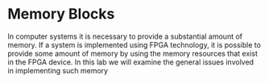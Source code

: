 # Memory Blocks

In computer systems it is necessary to provide a substantial amount of memory. If a system is
implemented using FPGA technology, it is possible to provide some amount of memory by using the
memory resources that exist in the FPGA device. In this lab we will examine the general issues involved
in implementing such memory
